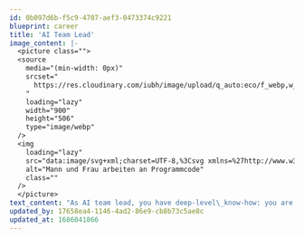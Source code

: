 ```yaml
---
id: 0b097d6b-f5c9-4707-aef3-0473374c9221
blueprint: career
title: 'AI Team Lead'
image_content: |-
  <picture class="">
  <source
    media="(min-width: 0px)"
    srcset="
      https://res.cloudinary.com/iubh/image/upload/q_auto:eco/f_webp,w_900,c_fill,dpr_auto,g_face,ar_16:9/v1602853086/04%20-%20Karriere/Master/Artificial%20Intelligence/2010-master-artificial-intelligence-karriere-2_ogy1ol.jpg
    "
    loading="lazy"
    width="900"
    height="506"
    type="image/webp"
  />
  <img
    loading="lazy"
    src="data:image/svg+xml;charset=UTF-8,%3Csvg xmlns=%27http://www.w3.org/2000/svg%27 viewBox=%270 0 4000 2667%27%3E%3C/svg%3E"
    alt="Mann und Frau arbeiten an Programmcode"
    class=""
  />
  </picture>
text_content: "As AI team lead, you have deep-level\_know-how: you are entrusted with building up a team of senior and junior AI specialists and take over important hiring and personnel decisions. As a team lead, you keep an eye on all projects and make sure that results are delivered in a high-quality and timely manner. You also communicate with internal and external stakeholders and advise on new developments."
updated_by: 17658ea4-1146-4ad2-86e9-cb8b73c5ae8c
updated_at: 1686041866
---
```


